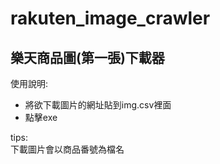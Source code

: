 # rakuten_image_crawler

## 樂天商品圖(第一張)下載器

使用說明:

* 將欲下載圖片的網址貼到img.csv裡面
* 點擊exe


tips:  
下載圖片會以商品番號為檔名
